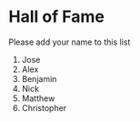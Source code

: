 # Hall of Fame
Please add your name to this list

1. Jose
2. Alex
3. Benjamin
4. Nick
5. Matthew
6. Christopher


